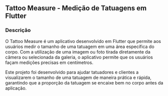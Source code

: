 ## Tattoo Measure - Medição de Tatuagens em Flutter
### Descrição
O Tattoo Measure é um aplicativo desenvolvido em Flutter que permite aos usuários medir o tamanho de uma tatuagem em uma área específica do corpo. Com a utilização de uma imagem ou foto tirada diretamente da câmera ou selecionada da galeria, o aplicativo permite que os usuários façam medições precisas em centímetros.

Este projeto foi desenvolvido para ajudar tatuadores e clientes a visualizarem o tamanho de uma tatuagem de maneira prática e rápida, garantindo que a proporção da tatuagem se encaixe bem no corpo antes da aplicação.